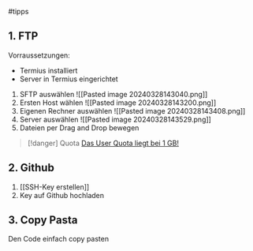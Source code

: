  #tipps
## 1. FTP
Vorraussetzungen:
- Termius installiert
- Server in Termius eingerichtet



1. SFTP auswählen
![[Pasted image 20240328143040.png]]
2. Ersten Host wählen
![[Pasted image 20240328143200.png]]
3. Eigenen Rechner auswählen
![[Pasted image 20240328143408.png]]
4. Server auswählen
![[Pasted image 20240328143529.png]]
5. Dateien per Drag and Drop bewegen
> [!danger] Quota
> [Das User Quota liegt bei 1 GB!](https://support.rbg.informatik.tu-darmstadt.de/wiki/de/doku/computerhilfe/quota)



## 2. Github
1. [[SSH-Key erstellen]]
2. Key auf Github hochladen

## 3. Copy Pasta
Den Code einfach copy pasten